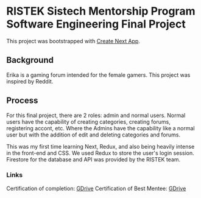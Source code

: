 # RISTEK Sistech Mentorship Program Software Engineering Final Project

This project was bootstrapped with [Create Next App](https://github.com/vercel/next.js/tree/canary/packages/create-next-app).

## Background

Erika is a gaming forum intended for the female gamers. This project was inspired by Reddit. 

## Process

For this final project, there are 2 roles: admin and normal users. Normal users have the capability of creating categories, creating forums, registering accont, etc. Where the Admins have the capability like a normal user but with the addition of edit and deleting categories and forums. 

This was my first time learning Next, Redux, and also being heavily intense in the front-end and CSS. We used Redux to store the user's login session. Firestore for the database and API was provided by the RISTEK team. 

### Links
Certification of completion: [GDrive](https://drive.google.com/file/d/1rAdaBWGMU2fRco5PjoxNT2cK7UZ-oXMA/view?usp=sharing)
Certification of Best Mentee: [GDrive](https://drive.google.com/file/d/1FBgaS_BaF4tCnMOe4iyBPzEAaEmtpoeJ/view?usp=sharing)
